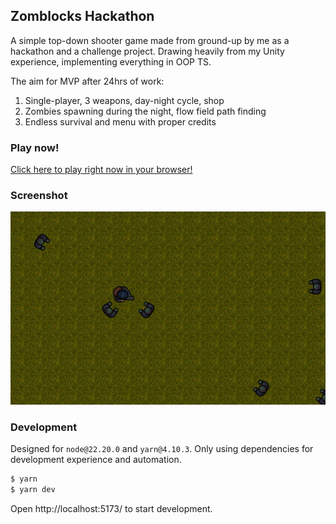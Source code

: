 ## Zomblocks Hackathon

A simple top-down shooter game made from ground-up by me as a hackathon and a challenge project. Drawing heavily from my Unity experience, implementing everything in OOP TS.

The aim for MVP after 24hrs of work:
1. Single-player, 3 weapons, day-night cycle, shop
2. Zombies spawning during the night, flow field path finding
3. Endless survival and menu with proper credits

### Play now!

[Click here to play right now in your browser!](https://deniskabana.github.io/hackathon-zomblox-ts/)

### Screenshot

<div align="center">
  <img src="screenshot.jpg" alt="Screenshot" />
</div>

### Development

Designed for `node@22.20.0` and `yarn@4.10.3`. Only using dependencies for development experience and automation.

```bash
$ yarn
$ yarn dev
```

Open http://localhost:5173/ to start development.
